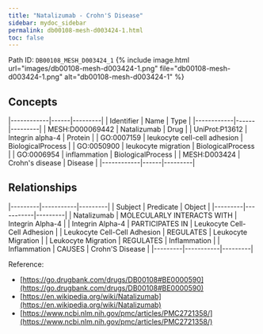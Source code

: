 ```yaml
---
title: "Natalizumab - Crohn'S Disease"
sidebar: mydoc_sidebar
permalink: db00108-mesh-d003424-1.html
toc: false 
---
```



Path ID: `DB00108_MESH_D003424_1`
{% include image.html url="images/db00108-mesh-d003424-1.png" file="db00108-mesh-d003424-1.png" alt="db00108-mesh-d003424-1" %}

## Concepts

|------------|------|---------|
| Identifier | Name | Type    |
|------------|------|---------|
| MESH:D000069442 | Natalizumab | Drug |
| UniProt:P13612 | Integrin alpha-4 | Protein |
| GO:0007159 | leukocyte cell-cell adhesion | BiologicalProcess |
| GO:0050900 | leukocyte migration | BiologicalProcess |
| GO:0006954 | inflammation | BiologicalProcess |
| MESH:D003424 | Crohn's disease | Disease |
|------------|------|---------|

## Relationships

|---------|-----------|---------|
| Subject | Predicate | Object  |
|---------|-----------|---------|
| Natalizumab | MOLECULARLY INTERACTS WITH | Integrin Alpha-4 |
| Integrin Alpha-4 | PARTICIPATES IN | Leukocyte Cell-Cell Adhesion |
| Leukocyte Cell-Cell Adhesion | REGULATES | Leukocyte Migration |
| Leukocyte Migration | REGULATES | Inflammation |
| Inflammation | CAUSES | Crohn'S Disease |
|---------|-----------|---------|

Reference: 
  - [https://go.drugbank.com/drugs/DB00108#BE0000590](https://go.drugbank.com/drugs/DB00108#BE0000590)
  - [https://en.wikipedia.org/wiki/Natalizumab](https://en.wikipedia.org/wiki/Natalizumab)
  - [https://www.ncbi.nlm.nih.gov/pmc/articles/PMC2721358/](https://www.ncbi.nlm.nih.gov/pmc/articles/PMC2721358/)
